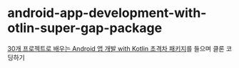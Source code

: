 # android-app-development-with-otlin-super-gap-package
[30개 프로젝트로 배우는 Android 앱 개발 with Kotlin 초격차 패키지](https://www.fastcampus.co.kr/dev_online_androidappfinal)를 들으며 클론 코딩하기
